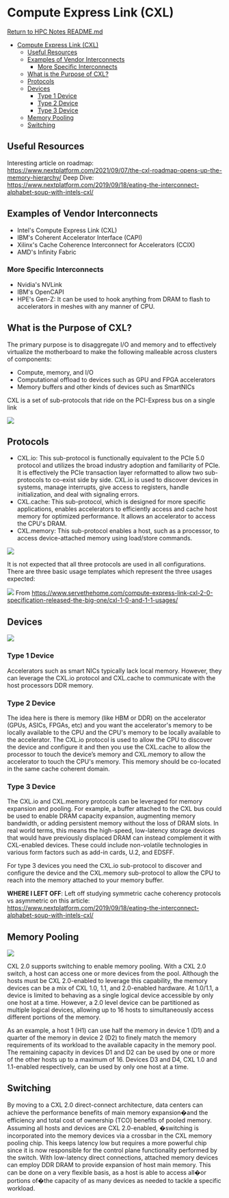 # Compute Express Link (CXL)

[Return to HPC Notes README.md](./README.md)

- [Compute Express Link (CXL)](#compute-express-link-cxl)
  - [Useful Resources](#useful-resources)
  - [Examples of Vendor Interconnects](#examples-of-vendor-interconnects)
    - [More Specific Interconnects](#more-specific-interconnects)
  - [What is the Purpose of CXL?](#what-is-the-purpose-of-cxl)
  - [Protocols](#protocols)
  - [Devices](#devices)
    - [Type 1 Device](#type-1-device)
    - [Type 2 Device](#type-2-device)
    - [Type 3 Device](#type-3-device)
  - [Memory Pooling](#memory-pooling)
  - [Switching](#switching)

## Useful Resources

Interesting article on roadmap: https://www.nextplatform.com/2021/09/07/the-cxl-roadmap-opens-up-the-memory-hierarchy/
Deep Dive: https://www.nextplatform.com/2019/09/18/eating-the-interconnect-alphabet-soup-with-intels-cxl/

## Examples of Vendor Interconnects

- Intel's Compute Express Link (CXL)
- IBM's Coherent Accelerator Interface (CAPI)
- Xilinx's Cache Coherence Interconnect for Accelerators (CCIX)
- AMD's Infinity Fabric

### More Specific Interconnects

- Nvidia's NVLink
- IBM's OpenCAPI
- HPE's Gen-Z: It can be used to hook anything from DRAM to flash to accelerators in meshes with any manner of CPU.

## What is the Purpose of CXL?

The primary purpose is to disaggregate I/O and memory and to effectively virtualize the motherboard to make the following malleable across clusters of components:
- Compute, memory, and I/O
- Computational offload to devices such as GPU and FPGA accelerators
- Memory buffers and other kinds of devices such as SmartNICs

CXL is a set of sub-protocols that ride on the PCI-Express bus on a single link

![](images/2022-02-22-14-53-00.png)

## Protocols

- CXL.io: This sub-protocol is functionally equivalent to the PCIe 5.0 protocol and utilizes the broad industry adoption and familiarity of PCIe. It is effectively the PCIe transaction layer reformatted to allow two sub-protocols to co-exist side by side. CXL.io is used to discover devices in systems, manage interrupts, give access to registers, handle initialization, and deal with signaling errors.
- CXL.cache: This sub-protocol, which is designed for more specific applications, enables accelerators to efficiently access and cache host memory for optimized performance. It allows an accelerator to access the CPU's DRAM.
- CXL.memory: This sub-protocol enables a host, such as a processor, to access device-attached memory using load/store commands.

![](images/2022-02-22-14-41-56.png)

It is not expected that all three protocols are used in all configurations. There are three basic usage templates which represent the three usages expected:

![](images/2022-02-22-14-46-43.png)
From https://www.servethehome.com/compute-express-link-cxl-2-0-specification-released-the-big-one/cxl-1-0-and-1-1-usages/

## Devices

![](images/2022-01-24-22-17-29.png)

### Type 1 Device

Accelerators such as smart NICs typically lack local memory. However, they can leverage the CXL.io protocol and CXL.cache to communicate with the host processors DDR memory.

### Type 2 Device

The idea here is there is memory (like HBM or DDR) on the accelerator (GPUs, ASICs, FPGAs, etc) and you want the accelerator's memory to be locally available to the CPU and the CPU's memory to be locally available to the accelerator. The CXL.io protocol is used to allow the CPU to discover the device and configure it and then you use the CXL.cache to allow the processor to touch the device’s memory and CXL.memory to allow the accelerator to touch the CPU's memory. This memory should be co-located in the same cache coherent domain.

### Type 3 Device

The CXL.io and CXL.memory protocols can be leveraged for memory expansion and pooling. For example, a buffer attached to the CXL bus could be used to enable DRAM capacity expansion, augmenting memory bandwidth, or adding persistent memory without the loss of DRAM slots. In real world terms, this means the high-speed, low-latency storage devices that would have previously displaced DRAM can instead complement it with CXL-enabled devices. These could include non-volatile technologies in various form factors such as add-in cards, U.2, and EDSFF.

For type 3 devices you need the CXL.io sub-protocol to discover and configure the device and the CXL.memory sub-protocol to allow the CPU to reach into the memory attached to your memory buffer.

**WHERE I LEFT OFF**: Left off studying symmetric cache coherency protocols vs asymmetric on this article: https://www.nextplatform.com/2019/09/18/eating-the-interconnect-alphabet-soup-with-intels-cxl/

## Memory Pooling

![](images/2022-01-24-21-09-16.png)

CXL 2.0 supports switching to enable memory pooling. With a CXL 2.0 switch, a host can access one or more devices from the pool. Although the hosts must be CXL 2.0-enabled to leverage this capability, the memory devices can be a mix of CXL 1.0, 1.1, and 2.0-enabled hardware. At 1.0/1.1, a device is limited to behaving as a single logical device accessible by only one host at a time. However, a 2.0 level device can be partitioned as multiple logical devices, allowing up to 16 hosts to simultaneously access different portions of the memory.

As an example, a host 1 (H1) can use half the memory in device 1 (D1) and a quarter of the memory in device 2 (D2) to finely match the memory requirements of its workload to the available capacity in the memory pool. The remaining capacity in devices D1 and D2 can be used by one or more of the other hosts up to a maximum of 16. Devices D3 and D4, CXL 1.0 and 1.1-enabled respectively, can be used by only one host at a time.

## Switching

By moving to a CXL 2.0 direct-connect architecture, data centers can achieve the performance benefits of main memory expansion�and the efficiency and total cost of ownership (TCO) benefits of pooled memory. Assuming all hosts and devices are CXL 2.0-enabled, �switching is incorporated into the memory devices via a crossbar in the CXL memory pooling chip. This keeps latency low but requires a more powerful chip since it is now responsible for the control plane functionality performed by the switch. With low-latency direct connections, attached memory devices can employ DDR DRAM to provide expansion of host main memory. This can be done on a very flexible basis, as a host is able to access all�or portions of�the capacity of as many devices as needed to tackle a specific workload.